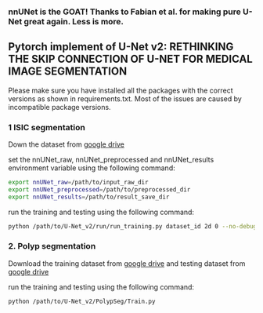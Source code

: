 ### nnUNet is the GOAT! Thanks to Fabian et al. for making pure U-Net great again. Less is more.

## Pytorch implement of U-Net v2: RETHINKING THE SKIP CONNECTION OF U-NET FOR MEDICAL IMAGE SEGMENTATION

Please make sure you have installed all the packages with the correct versions as shown in requirements.txt. Most of the issues are caused by incompatible package versions.

### 1 ISIC segmentation

Down the dataset from [google drive](https://drive.google.com/file/d/1XM10fmAXndVLtXWOt5G0puYSQyI2veWy/view?usp=sharing)

set the nnUNet_raw, nnUNet_preprocessed and nnUNet_results environment variable using the following command:

```bash
export nnUNet_raw=/path/to/input_raw_dir
export nnUNet_preprocessed=/path/to/preprocessed_dir
export nnUNet_results=/path/to/result_save_dir
```

run the training and testing using the following command:
```bash
python /path/to/U-Net_v2/run/run_training.py dataset_id 2d 0 --no-debug -tr ISICTrainer --c
```

### 2. Polyp segmentation

Download the training dataset from [google drive](https://drive.google.com/file/d/1YiGHLw4iTvKdvbT6MgwO9zcCv8zJ_Bnb/view?usp=sharing) and testing dataset from [google drive](https://drive.google.com/file/d/1Y2z7FD5p5y31vkZwQQomXFRB0HutHyao/view?usp=sharing)

run the training and testing using the following command:
```bash
python /path/to/U-Net_v2/PolypSeg/Train.py
```
